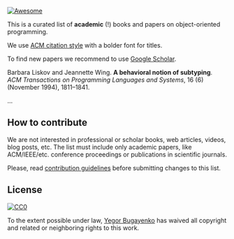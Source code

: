 [![Awesome](https://cdn.rawgit.com/sindresorhus/awesome/d7305f38d29fed78fa85652e3a63e154dd8e8829/media/badge.svg)](https://github.com/sindresorhus/awesome)

This is a curated list of **academic** (!) books and papers on
object-oriented programming.

We use [ACM citation style](http://www.acm.org/publications/authors/reference-formatting) with a bolder font for titles.

To find new papers we recommend to use
[Google Scholar](https://scholar.google.com.ua/schhp).

Barbara Liskov and Jeannette Wing.
**A behavioral notion of subtyping**.
_ACM Transactions on Programming Languages and Systems_, 16 (6) (November 1994), 1811–1841.

...

## How to contribute

We are not interested in professional or scholar
books, web articles, videos, blog posts, etc. The list must include
only academic papers, like ACM/IEEE/etc. conference proceedings or
publications in scientific journals.

Please, read [contribution guidelines](https://github.com/sindresorhus/awesome/blob/master/contributing.md)
before submitting changes to this list.

## License

[![CC0](https://i.creativecommons.org/p/zero/1.0/88x31.png)](https://creativecommons.org/publicdomain/zero/1.0/)

To the extent possible under law, [Yegor Bugayenko](http://www.yegor256.com)
has waived all copyright and related or neighboring rights to this work.
